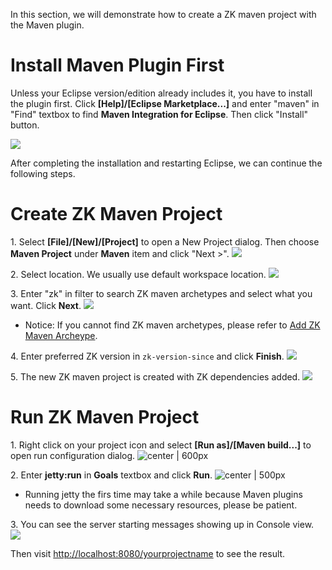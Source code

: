 In this section, we will demonstrate how to create a ZK maven project
with the Maven plugin.

# Install Maven Plugin First

Unless your Eclipse version/edition already includes it, you have to
install the plugin first. Click **\[Help\]/\[Eclipse Marketplace...\]**
and enter "maven" in "Find" textbox to find **Maven Integration for
Eclipse**. Then click "Install" button.

![]({{site.baseUrl}}/zk_studio_essentials/studio-maven-plugin.png)

After completing the installation and restarting Eclipse, we can
continue the following steps.

# Create ZK Maven Project

1\. Select **\[File\]/\[New\]/\[Project\]** to open a New Project
dialog. Then choose **Maven Project** under **Maven** item and click
"Next \>". ![]({{site.baseUrl}}/zk_studio_essentials/studio-maven-project-wizard.png)

2\. Select location. We usually use default workspace location. ![]({{site.baseUrl}}/zk_studio_essentials/studio-maven-project-wizard-2.png)

3\. Enter "zk" in filter to search ZK maven archetypes and select what
you want. Click **Next**. ![]({{site.baseUrl}}/zk_studio_essentials/studio-maven-archetype.png)

- Notice: If you cannot find ZK maven archetypes, please refer to [ Add ZK Maven Archeype](ZK_Installation_Guide/Quick_Start/Create_and_Run_Your_First_ZK_Application_with_Eclipse_and_Maven#Add_ZK_Maven_Archetype).

4\. Enter preferred ZK version in `zk-version-since` and click
**Finish**. ![]({{site.baseUrl}}/zk_studio_essentials/studio-maven-archetype-parameter.png)

5\. The new ZK maven project is created with ZK dependencies added. ![]({{site.baseUrl}}/zk_studio_essentials/studio-maven-project.png)

# Run ZK Maven Project

1\. Right click on your project icon and select **\[Run as\]/\[Maven
build...\]** to open run configuration dialog. ![ center \|
600px]({{site.baseUrl}}/zk_studio_essentials/studio-maven-run.png " center | 600px")

2\. Enter **jetty:run** in **Goals** textbox and click **Run**. ![
center \| 500px]({{site.baseUrl}}/zk_studio_essentials/studio-maven-run-jetty.png " center | 500px")

- Running jetty the firs time may take a while because Maven plugins
  needs to download some necessary resources, please be patient.

3\. You can see the server starting messages showing up in Console view.
![]({{site.baseUrl}}/zk_studio_essentials/studio-maven-run-console.png)

Then visit <http://localhost:8080/yourprojectname> to see the result.
